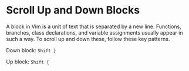 # Scroll Up and Down Blocks

A block in Vim is a unit of text that is separated by a new line. Functions, branches, class declarations, and variable assignments usually appear in such a way. To scroll up and down these, follow these key patterns.

Down block:
`Shift }`

Up block:
`Shift {`

